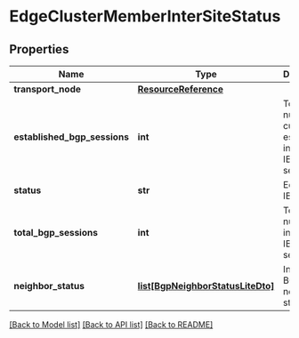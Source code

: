 # EdgeClusterMemberInterSiteStatus

## Properties
Name | Type | Description | Notes
------------ | ------------- | ------------- | -------------
**transport_node** | [**ResourceReference**](ResourceReference.md) |  | [optional] 
**established_bgp_sessions** | **int** | Total number of current established inter-site IBGP sessions. | [optional] 
**status** | **str** | Edge node IBGP status | [optional] 
**total_bgp_sessions** | **int** | Total number of inter-site IBGP sessions. | [optional] 
**neighbor_status** | [**list[BgpNeighborStatusLiteDto]**](BgpNeighborStatusLiteDto.md) | Inter-site BGP neighbor status. | [optional] 

[[Back to Model list]](../README.md#documentation-for-models) [[Back to API list]](../README.md#documentation-for-api-endpoints) [[Back to README]](../README.md)


